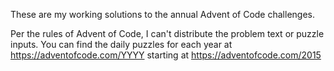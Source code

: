These are my working solutions to the annual Advent of Code challenges.

Per the rules of Advent of Code, I can't distribute the problem text or puzzle inputs.  You can find the daily puzzles for each year at https://adventofcode.com/YYYY starting at https://adventofcode.com/2015

